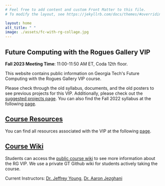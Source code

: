 ```yaml
---
# Feel free to add content and custom Front Matter to this file.
# To modify the layout, see https://jekyllrb.com/docs/themes/#overriding-theme-defaults

layout: home
alt_title: " "
image: ./assets/fc-with-rg-collage.jpg
---
```


<!-- <img src="./assets/fc-with-rg-collage.jpg" style="align-content: center;"> -->

## Future Computing with the Rogues Gallery VIP

**Fall 2023 Meeting Time**: 11:00-11:50 AM ET, Coda 12th floor.

This website contains public information on Georgia Tech's Future Computing with the Rogues Gallery VIP course.

Please check through the old syllabus, documents, and the old posters to see previous projects for this VIP. Additionally, please check out the [suggested projects page](https://github.com/gt-crnch-rg/fc-with-rg-vip/blob/main/resources/new-vip-students/%5BNew%20Students%5D%20Current%20and%20Suggested%20Projects.md).
You can also find the Fall 2022 syllabus at the following [page](syllabus/Syllabus-VIP-Rogues-Gallery-Fall-2022.pdf).

## [Course Resources](resources/index.md)
You can find all resources associated with the VIP at the following [page](resources/).

## [Course Wiki](https://github.com/gt-crnch-rg/fc-with-rg-vip/wiki)
Students can access the [public course wiki](https://github.com/gt-crnch-rg/fc-with-rg-vip/wiki) to see more information about the RG VIP. We use a private GT Github wiki for students actively taking the course.

Current Instructors: [Dr. Jeffrey Young](https://jyoung3131.github.io/), [Dr. Aaron Jezghani](https://pace.gatech.edu/node/3096)
